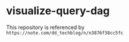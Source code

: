 # visualize-query-dag

This repository is referenced by `https://note.com/dd_techblog/n/n3876f38cc5fc`